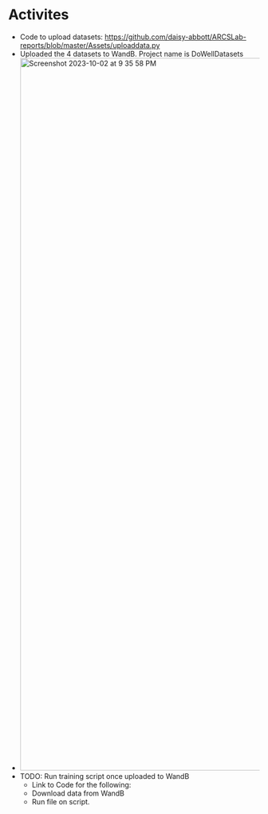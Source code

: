 # Activites
* Code to upload datasets: https://github.com/daisy-abbott/ARCSLab-reports/blob/master/Assets/uploaddata.py
* Uploaded the 4 datasets to WandB. Project name is DoWellDatasets
* <img width="1427" alt="Screenshot 2023-10-02 at 9 35 58 PM" src="https://github.com/daisy-abbott/ARCSLab-reports/assets/112681549/6636f3a7-3604-41ec-8fc8-765d186c9129">
* TODO: Run training script once uploaded to WandB 
    * Link to Code for the following: 
    * Download data from WandB
    * Run file on script. 

